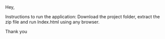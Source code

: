 Hey,

Instructions to run the application: 
Download the project folder, extract the zip file and run Index.html using any browser. 

Thank you
